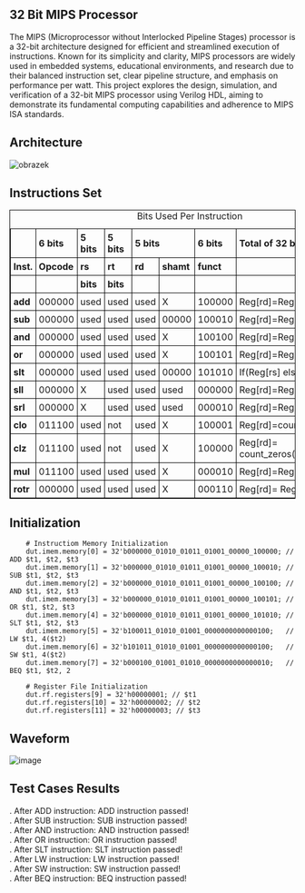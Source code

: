 ## 32 Bit MIPS Processor
The MIPS (Microprocessor without Interlocked Pipeline Stages) processor is a 32-bit architecture designed for efficient and streamlined execution of instructions. 
Known for its simplicity and clarity, MIPS processors are widely used in embedded systems, educational environments,
and research due to their balanced instruction set, clear pipeline structure, and emphasis on performance per watt.
This project explores the design, simulation, and verification of a 32-bit MIPS processor using Verilog HDL, aiming to demonstrate its fundamental computing capabilities and adherence to MIPS ISA standards.

## Architecture

![obrazek](https://github.com/faatthy/32-bit-MIPS-Processor/assets/110846097/86bc9175-4ae6-46ae-8b94-4609f5d394fa)

## Instructions Set
<!DOCTYPE html>
<html>
<head>
<style>
  table, th, td {
    border: 1px solid black;
    border-collapse: collapse;
  }
  th, td {
    padding: 5px;
    text-align: left;
  }
</style>
</head>
<body>

<table style="width:100%">
  <caption>Bits Used Per Instruction</caption>
  <tr>
    <th></th>
    <th>6 bits</th>
    <th>5 bits</th>
    <th>5 bits</th>
    <th colspan="2">5 bits</th>
    <th>6 bits</th>
    <th>Total of 32 bits</th>
  </tr>
  <tr>
    <th>Inst.</th>
    <th>Opcode</th>
    <th>rs</th>
    <th>rt</th>
    <th>rd</th>
    <th>shamt</th>
    <th>funct</th>
    <th></th>
  </tr>
  <tr>
    <th></th>
    <th></th>
    <th>bits</th>
    <th>bits</th>
    <th></th>
    <th></th>
    <th></th>
    <th></th>
  </tr>
  <tr>
    <th>add</th>
    <td>000000</td>
    <td>used</td>
    <td>used</td>
    <td>used</td>
    <td>X</td>
    <td>100000</td>
    <td>Reg[rd]=Reg[rs]+Reg[rt]</td>
  </tr>
  <tr>
    <th>sub</th>
    <td>000000</td>
    <td>used</td>
    <td>used</td>
    <td>used</td>
    <td>00000</td>
    <td>100010</td>
    <td>Reg[rd]=Reg[rs]-Reg[rt]</td>
  </tr>
  <tr>
    <th>and</th>
    <td>000000</td>
    <td>used</td>
    <td>used</td>
    <td>used</td>
    <td>X</td>
    <td>100100</td>
    <td>Reg[rd]=Reg[rs] and Reg[rt]</td>
  </tr>
  <tr>
    <th>or</th>
    <td>000000</td>
    <td>used</td>
    <td>used</td>
    <td>used</td>
    <td>X</td>
    <td>100101</td>
    <td>Reg[rd]=Reg[rs] or Reg[rt]</td>
  </tr>
  <tr>
    <th>slt</th>
    <td>000000</td>
    <td>used</td>
    <td>used</td>
    <td>used</td>
    <td>00000</td>
    <td>101010</td>
    <td>If(Reg[rs]<Reg[rt]) Reg[rd]=1  <br>
    else 0</td>
  </tr>
  <tr>
    <th>sll</th>
    <td>000000</td>
    <td>X</td>
    <td>used</td>
    <td>used</td>
    <td>used</td>
    <td>000000</td>
    <td>Reg[rd]=Reg[rs]<<shamt</td>
  </tr>
  <tr>
    <th>srl</th>
    <td>000000</td>
    <td>X</td>
    <td>used</td>
    <td>used</td>
    <td>used</td>
    <td>000010</td>
    <td>Reg[rd]=Reg[rs]>>shamt</td>
  </tr>
  <tr>
    <th>clo</th>
    <td>011100</td>
    <td>used</td>
    <td>not</td>
    <td>used</td>
    <td>X</td>
    <td>100001</td>
    <td>Reg[rd]=count_ones(Reg[rs])</td>
  </tr>
  <tr>
    <th>clz</th>
    <td>011100</td>
    <td>used</td>
    <td>not</td>
    <td>used</td>
    <td>X</td>
    <td>100000</td>
    <td>Reg[rd]= count_zeros(Reg[rs])</td>
  </tr>
  <tr>
    <th>mul</th>
    <td>011100</td>
    <td>used</td>
    <td>used</td>
    <td>used</td>
    <td>X</td>
    <td>000010</td>
    <td>Reg[rd]=Reg[rs]*Reg[rt]</td>
  </tr>
  <tr>
    <th>rotr</th>
    <td>000000</td>
    <td>used</td>
    <td>used</td>
    <td>used</td>
    <td>X</td>
    <td>000110</td>
    <td>Reg[rd]= Reg[rt] <br>
</table>

</body>
</html>



## Initialization
        # Instructiom Memory Initialization 
        dut.imem.memory[0] = 32'b000000_01010_01011_01001_00000_100000; // ADD $t1, $t2, $t3
        dut.imem.memory[1] = 32'b000000_01010_01011_01001_00000_100010; // SUB $t1, $t2, $t3
        dut.imem.memory[2] = 32'b000000_01010_01011_01001_00000_100100; // AND $t1, $t2, $t3
        dut.imem.memory[3] = 32'b000000_01010_01011_01001_00000_100101; // OR $t1, $t2, $t3
        dut.imem.memory[4] = 32'b000000_01010_01011_01001_00000_101010; // SLT $t1, $t2, $t3
        dut.imem.memory[5] = 32'b100011_01010_01001_0000000000000100;   // LW $t1, 4($t2)
        dut.imem.memory[6] = 32'b101011_01010_01001_0000000000000100;   // SW $t1, 4($t2)
        dut.imem.memory[7] = 32'b000100_01001_01010_0000000000000010;   // BEQ $t1, $t2, 2

        # Register File Initialization 
        dut.rf.registers[9] = 32'h00000001; // $t1
        dut.rf.registers[10] = 32'h00000002; // $t2
        dut.rf.registers[11] = 32'h00000003; // $t3
## Waveform

![image](https://github.com/faatthy/32-bit-MIPS-Processor/assets/110846097/10c4d3d3-ae0a-42ef-87fd-a529d17f97d2)

## Test Cases Results

. After ADD instruction:                     ADD instruction passed!  
. After SUB instruction:                     SUB instruction passed!   
. After AND instruction:                     AND instruction passed!       
. After OR instruction:                      OR instruction passed!     
. After SLT instruction:                     SLT instruction passed!    
. After LW instruction:                      LW instruction passed!   
. After SW instruction:                      SW instruction passed!     
. After BEQ instruction:                     BEQ instruction passed!    
